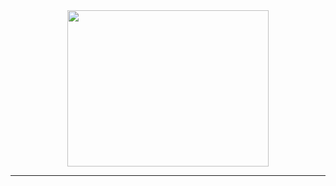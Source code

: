 <div align="center">

<img src="https://user-images.githubusercontent.com/75640730/201495333-b5b1865f-64e0-492b-b58c-b44cdcc24ade.gif" height="250" width="80%">

</div>

---

